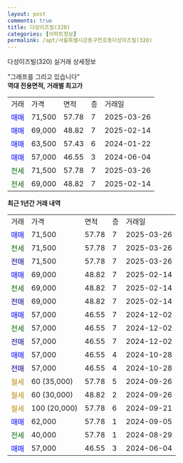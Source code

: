 ```yaml
---
layout: post
comments: true
title: 다성이즈빌(320)
categories: [아파트정보]
permalink: /apt/서울특별시강동구천호동다성이즈빌(320)
---
```


다성이즈빌(320) 실거래 상세정보

<script type="text/javascript">
  google.charts.load('current', {'packages':['line', 'corechart']});
  google.charts.setOnLoadCallback(drawChart);

  function drawChart() {
    var data = new google.visualization.DataTable();
    data.addColumn('date', '거래일');
    data.addColumn('number', "매매");
    data.addColumn('number', "전세");
    data.addColumn('number', "전매");

    data.addRows([[new Date(Date.parse("2025-03-26")), 71500, null, null], [new Date(Date.parse("2025-03-26")), null, 71500, null], [new Date(Date.parse("2025-03-26")), null, null, 71500], [new Date(Date.parse("2025-02-14")), 69000, null, null], [new Date(Date.parse("2025-02-14")), null, 69000, null], [new Date(Date.parse("2025-02-14")), null, null, 69000], [new Date(Date.parse("2024-12-02")), 57000, null, null], [new Date(Date.parse("2024-12-02")), null, 57000, null], [new Date(Date.parse("2024-12-02")), null, null, 57000], [new Date(Date.parse("2024-10-28")), 57000, null, null], [new Date(Date.parse("2024-10-28")), null, null, 57000], [new Date(Date.parse("2024-09-26")), null, null, null], [new Date(Date.parse("2024-09-26")), null, null, null], [new Date(Date.parse("2024-09-21")), null, null, null], [new Date(Date.parse("2024-09-05")), 62000, null, null], [new Date(Date.parse("2024-08-29")), null, 40000, null], [new Date(Date.parse("2024-06-04")), 57000, null, null]]);

    var options = {
      hAxis: {
        format: 'yyyy/MM/dd'
      },    
      lineWidth: 0,
      pointsVisible: true,    
      title: '최근 1년간 유형별 실거래가 분포',
      legend: { position: 'bottom' }
    };

    var formatter = new google.visualization.NumberFormat({pattern:'###,###'} );
    formatter.format(data, 1);
    formatter.format(data, 2);
    
    setTimeout(function() {
        var chart = new google.visualization.LineChart(document.getElementById('columnchart_material'));
        chart.draw(data, (options));
        document.getElementById('loading').style.display = 'none';
    }, 200);
  }
</script>


<div id="loading" style="z-index:20; display: block; margin-left: 0px">"그래프를 그리고 있습니다"</div>
<div id="columnchart_material" style="width: 95%; margin-left: 0px; display: block"></div>
<!-- contents start -->
<b>역대 전용면적, 거래별 최고가</b>
<table class="sortable">
    <tr>
      <td>거래</td>
      <td>가격</td>
      <td>면적</td>
      <td>층</td>
      <td>거래일</td>
    </tr>
        <tr>
          <td><a style="color: blue">매매</a></td>
          <td>71,500</td>
          <td>57.78</td>
          <td>7</td>
          <td>2025-03-26</td>
        </tr>            <tr>
          <td><a style="color: blue">매매</a></td>
          <td>69,000</td>
          <td>48.82</td>
          <td>7</td>
          <td>2025-02-14</td>
        </tr>            <tr>
          <td><a style="color: blue">매매</a></td>
          <td>63,500</td>
          <td>57.43</td>
          <td>6</td>
          <td>2024-01-22</td>
        </tr>            <tr>
          <td><a style="color: blue">매매</a></td>
          <td>57,000</td>
          <td>46.55</td>
          <td>3</td>
          <td>2024-06-04</td>
        </tr>        
        <tr>
              <td><a style="color: darkgreen">전세</a></td>
              <td>71,500</td>
              <td>57.78</td>
              <td>7</td>
              <td>2025-03-26</td>
            </tr>            <tr>
              <td><a style="color: darkgreen">전세</a></td>
              <td>69,000</td>
              <td>48.82</td>
              <td>7</td>
              <td>2025-02-14</td>
            </tr>        
    
</table>

<b>최근 1년간 거래 내역</b>

<table class="sortable">
    <tr>
      <td>거래</td>
      <td>가격</td>
      <td>면적</td>
      <td>층</td>
      <td>거래일</td>
    </tr>
    <tr>
      <td><a style="color: blue">매매</a></td>
      <td>71,500</td>
      <td>57.78</td>
      <td>7</td>
      <td>2025-03-26</td>
    </tr>          <tr>
      <td><a style="color: darkgreen">전세</a></td>
      <td>71,500</td>
      <td>57.78</td>
      <td>7</td>
      <td>2025-03-26</td>
    </tr>          <tr>
      <td><a style="color: darkblue">전매</a></td>
      <td>71,500</td>
      <td>57.78</td>
      <td>7</td>
      <td>2025-03-26</td>
    </tr>          <tr>
      <td><a style="color: blue">매매</a></td>
      <td>69,000</td>
      <td>48.82</td>
      <td>7</td>
      <td>2025-02-14</td>
    </tr>          <tr>
      <td><a style="color: darkgreen">전세</a></td>
      <td>69,000</td>
      <td>48.82</td>
      <td>7</td>
      <td>2025-02-14</td>
    </tr>          <tr>
      <td><a style="color: darkblue">전매</a></td>
      <td>69,000</td>
      <td>48.82</td>
      <td>7</td>
      <td>2025-02-14</td>
    </tr>          <tr>
      <td><a style="color: blue">매매</a></td>
      <td>57,000</td>
      <td>46.55</td>
      <td>7</td>
      <td>2024-12-02</td>
    </tr>          <tr>
      <td><a style="color: darkgreen">전세</a></td>
      <td>57,000</td>
      <td>46.55</td>
      <td>7</td>
      <td>2024-12-02</td>
    </tr>          <tr>
      <td><a style="color: darkblue">전매</a></td>
      <td>57,000</td>
      <td>46.55</td>
      <td>7</td>
      <td>2024-12-02</td>
    </tr>          <tr>
      <td><a style="color: blue">매매</a></td>
      <td>57,000</td>
      <td>46.55</td>
      <td>4</td>
      <td>2024-10-28</td>
    </tr>          <tr>
      <td><a style="color: darkblue">전매</a></td>
      <td>57,000</td>
      <td>46.55</td>
      <td>4</td>
      <td>2024-10-28</td>
    </tr>          <tr>
      <td><a style="color: darkgoldenrod">월세</a></td>
      <td>60 (35,000)</td>
      <td>57.78</td>
      <td>5</td>
      <td>2024-09-26</td>
    </tr>          <tr>
      <td><a style="color: darkgoldenrod">월세</a></td>
      <td>60 (30,000)</td>
      <td>48.82</td>
      <td>2</td>
      <td>2024-09-26</td>
    </tr>          <tr>
      <td><a style="color: darkgoldenrod">월세</a></td>
      <td>100 (20,000)</td>
      <td>57.78</td>
      <td>6</td>
      <td>2024-09-21</td>
    </tr>          <tr>
      <td><a style="color: blue">매매</a></td>
      <td>62,000</td>
      <td>57.78</td>
      <td>1</td>
      <td>2024-09-05</td>
    </tr>          <tr>
      <td><a style="color: darkgreen">전세</a></td>
      <td>40,000</td>
      <td>57.78</td>
      <td>1</td>
      <td>2024-08-29</td>
    </tr>          <tr>
      <td><a style="color: blue">매매</a></td>
      <td>57,000</td>
      <td>46.55</td>
      <td>3</td>
      <td>2024-06-04</td>
    </tr>      </table>
<!-- contents end -->    

